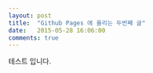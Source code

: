 ```yaml
---
layout: post
title:  "Github Pages 에 올리는 두번째 글"
date:   2015-05-28 16:06:00
comments: true
---
```


테스트 입니다.